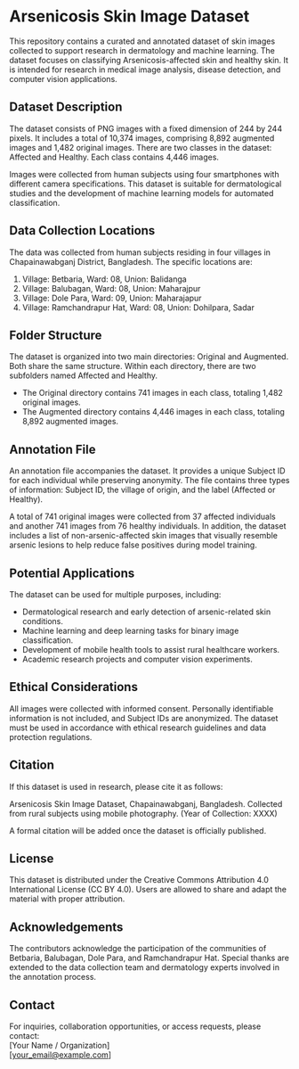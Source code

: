# Arsenicosis Skin Image Dataset

This repository contains a curated and annotated dataset of skin images collected to support research in dermatology and machine learning. The dataset focuses on classifying Arsenicosis-affected skin and healthy skin. It is intended for research in medical image analysis, disease detection, and computer vision applications.

## Dataset Description

The dataset consists of PNG images with a fixed dimension of 244 by 244 pixels. It includes a total of 10,374 images, comprising 8,892 augmented images and 1,482 original images. There are two classes in the dataset: Affected and Healthy. Each class contains 4,446 images.  

Images were collected from human subjects using four smartphones with different camera specifications. This dataset is suitable for dermatological studies and the development of machine learning models for automated classification.

## Data Collection Locations

The data was collected from human subjects residing in four villages in Chapainawabganj District, Bangladesh. The specific locations are:

1. Village: Betbaria, Ward: 08, Union: Balidanga  
2. Village: Balubagan, Ward: 08, Union: Maharajpur  
3. Village: Dole Para, Ward: 09, Union: Maharajapur  
4. Village: Ramchandrapur Hat, Ward: 08, Union: Dohilpara, Sadar

## Folder Structure

The dataset is organized into two main directories: Original and Augmented. Both share the same structure. Within each directory, there are two subfolders named Affected and Healthy.  

- The Original directory contains 741 images in each class, totaling 1,482 original images.  
- The Augmented directory contains 4,446 images in each class, totaling 8,892 augmented images.

## Annotation File

An annotation file accompanies the dataset. It provides a unique Subject ID for each individual while preserving anonymity. The file contains three types of information: Subject ID, the village of origin, and the label (Affected or Healthy).  

A total of 741 original images were collected from 37 affected individuals and another 741 images from 76 healthy individuals. In addition, the dataset includes a list of non-arsenic-affected skin images that visually resemble arsenic lesions to help reduce false positives during model training.

## Potential Applications

The dataset can be used for multiple purposes, including:

- Dermatological research and early detection of arsenic-related skin conditions.  
- Machine learning and deep learning tasks for binary image classification.  
- Development of mobile health tools to assist rural healthcare workers.  
- Academic research projects and computer vision experiments.

## Ethical Considerations

All images were collected with informed consent. Personally identifiable information is not included, and Subject IDs are anonymized. The dataset must be used in accordance with ethical research guidelines and data protection regulations.

## Citation

If this dataset is used in research, please cite it as follows:

Arsenicosis Skin Image Dataset, Chapainawabganj, Bangladesh. Collected from rural subjects using mobile photography. (Year of Collection: XXXX)

A formal citation will be added once the dataset is officially published.

## License

This dataset is distributed under the Creative Commons Attribution 4.0 International License (CC BY 4.0). Users are allowed to share and adapt the material with proper attribution.

## Acknowledgements

The contributors acknowledge the participation of the communities of Betbaria, Balubagan, Dole Para, and Ramchandrapur Hat. Special thanks are extended to the data collection team and dermatology experts involved in the annotation process.

## Contact

For inquiries, collaboration opportunities, or access requests, please contact:  
[Your Name / Organization]  
[your_email@example.com]
